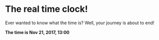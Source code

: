 # The real time clock!

Ever wanted to know what the time is? Well, your journey is about to end!

**The time is Nov 21, 2017, 13:00**